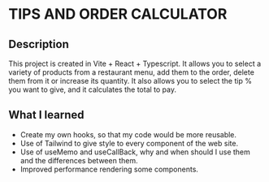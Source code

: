 # TIPS AND ORDER CALCULATOR

## Description
This project is created in Vite + React + Typescript. It allows you to select a variety of products from a restaurant menu, add them to the order, delete them from it or increase its quantity. It also allows you to select the tip % you want to give, and it calculates the total to pay.

## What I learned
* Create my own hooks, so that my code would be more reusable.
* Use of Tailwind to give style to every component of the web site.
* Use of useMemo and useCallBack, why and when should I use them and the differences between them.
* Improved performance rendering some components.
